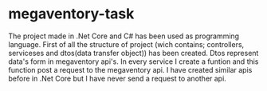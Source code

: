 # megaventory-task
The project made in .Net Core and C# has been used as programming language. First of all the structure of project (wich contains; controllers, serviceses and dtos(data transfer object)) has been created. Dtos represent data's form in megaventory api's. In every service I create a funtion and this function post a request to the megaventory api.
I have created similar apis before in .Net Core but I have never send a request to another api.
